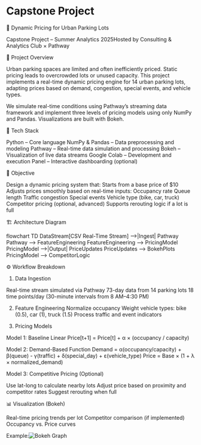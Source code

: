 # Capstone Project
🚗 Dynamic Pricing for Urban Parking Lots

Capstone Project – Summer Analytics 2025Hosted by Consulting & Analytics Club × Pathway

📌 Project Overview

Urban parking spaces are limited and often inefficiently priced. Static pricing leads to overcrowded lots or unused capacity. This project implements a real-time dynamic pricing engine for 14 urban parking lots, adapting prices based on demand, congestion, special events, and vehicle types.

We simulate real-time conditions using Pathway’s streaming data framework and implement three levels of pricing models using only NumPy and Pandas. Visualizations are built with Bokeh.

🧰 Tech Stack

Python – Core language
NumPy & Pandas – Data preprocessing and modeling
Pathway – Real-time data simulation and processing
Bokeh – Visualization of live data streams
Google Colab – Development and execution
Panel – Interactive dashboarding (optional)

🧠 Objective

Design a dynamic pricing system that:
Starts from a base price of $10
Adjusts prices smoothly based on real-time inputs:
Occupancy rate
Queue length
Traffic congestion
Special events
Vehicle type (bike, car, truck)
Competitor pricing (optional, advanced)
Supports rerouting logic if a lot is full

🏗️ Architecture Diagram

flowchart TD
    DataStream[CSV Real-Time Stream] -->|Ingest| Pathway
    Pathway --> FeatureEngineering
    FeatureEngineering --> PricingModel
    PricingModel -->|Output| PriceUpdates
    PriceUpdates --> BokehPlots
    PricingModel --> CompetitorLogic

⚙️ Workflow Breakdown

1. Data Ingestion

Real-time stream simulated via Pathway
73-day data from 14 parking lots
18 time points/day (30-minute intervals from 8 AM–4:30 PM)

2. Feature Engineering
Normalize occupancy
Weight vehicle types: bike (0.5), car (1), truck (1.5)
Process traffic and event indicators

3. Pricing Models

Model 1: Baseline Linear
Price[t+1] = Price[t] + α × (occupancy / capacity)

Model 2: Demand-Based Function
Demand = α(occupancy/capacity) + β(queue) - γ(traffic) + δ(special_day) + ε(vehicle_type)
Price = Base × (1 + λ × normalized_demand)

Model 3: Competitive Pricing (Optional)

Use lat-long to calculate nearby lots
Adjust price based on proximity and competitor rates
Suggest rerouting when full

📊 Visualization (Bokeh)

Real-time pricing trends per lot
Competitor comparison (if implemented)
Occupancy vs. Price curves

Example:![Bokeh Graph](https://github.com/user-attachments/assets/21a2f3af-9a36-469f-82fe-033a81001ef4)


